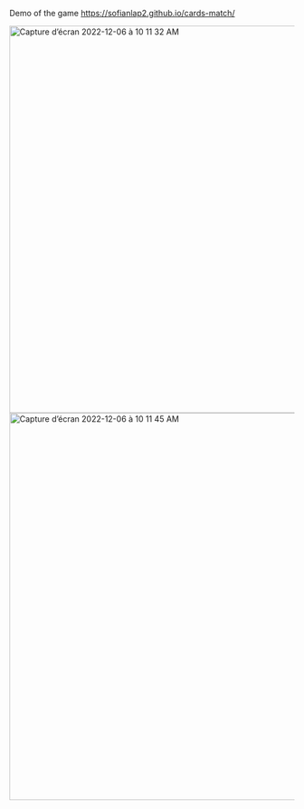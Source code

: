 Demo of the game https://sofianlap2.github.io/cards-match/


<img width="683" alt="Capture d’écran 2022-12-06 à 10 11 32 AM" src="https://user-images.githubusercontent.com/76880198/205869159-5344043e-1122-4095-8e63-bc1c9e80d2c0.png">
<img width="683" alt="Capture d’écran 2022-12-06 à 10 11 45 AM" src="https://user-images.githubusercontent.com/76880198/205869383-ac90ae7c-7093-4f4a-aae1-06887f87e867.png">
